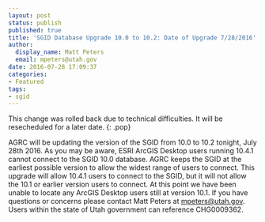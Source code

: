 ```yaml
---
layout: post
status: publish
published: true
title: 'SGID Database Upgrade 10.0 to 10.2: Date of Upgrade 7/28/2016'
author:
  display_name: Matt Peters
  email: mpeters@utah.gov
date: 2016-07-28 17:09:37
categories:
- Featured
tags:
- sgid
---
```


This change was rolled back due to technical difficulties. It will be resecheduled for a later date.
{: .pop}

AGRC will be updating the version of the SGID from 10.0 to 10.2 tonight, July 28th 2016. As you may be aware, ESRI ArcGIS Desktop users running 10.4.1 cannot connect to the SGID 10.0 database. AGRC keeps the SGID at the earliest possible version to allow the widest range of users to connect. This upgrade will allow 10.4.1 users to connect to the SGID, but it will not allow the 10.1 or earlier version users to connect. At this point we have been unable to locate any ArcGIS Desktop users still at version 10.1. If you have questions or concerns please contact Matt Peters at [mpeters@utah.gov](mailto:mpeters@utah.gov). Users within the state of Utah government can reference CHG0009362.

